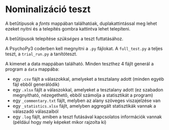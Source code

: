# Nominalizáció teszt

A betűtípusok a _fonts_ mappában találhatóak, duplakattintással meg lehet ezeket nyitni és a telepítés gombra kattintva lehet telepíteni. 

A betűtípusok telepítése *szükséges* a teszt futtatásához.

A PsychoPy3 coderben kell megnyitni a `.py` fájlokat. A `full_test.py` a teljes teszt, a `trial_run.py` a tanítóteszt.

A kimenet a data mappában található. Minden teszthez 4 fájlt generál a program a `data` mappába: 

- egy `.csv` fájlt a válaszokkal, amelyeket a tesztalany adott (minden egyéb fájl ebből generálódik)
- egy `.xlsx` fájlt a válaszokkal, amelyeket a tesztalany adott (ez szabadon megnyitható, nézegethető, ebből számolja a statisztikát a program)
- egy `_commentary.txt` fájlt, melyben az alany szöveges viszajelzése van
- egy `_statistics.xlsx` fájlt, amelyben aggregált statisztikák vannak a válaszadó válaszaiból
- egy `.log` fájlt, amiben a teszt futásával kapcsolatos információk vannak (például hogy mely képeket mikor rajzolta ki)
